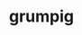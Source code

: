 ---
id: 326
title: grumpig
types: [psychic]
image: https://raw.githubusercontent.com/PokeAPI/sprites/master/sprites/pokemon/326.png
---